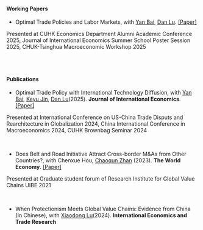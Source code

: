 #### Working Papers

- Optimal Trade Policies and Labor Markets, with [Yan Bai](https://sites.google.com/site/yanbai06/home), [Dan Lu](https://sites.google.com/site/danluecon/home).  [[Paper]](https://www.dropbox.com/scl/fi/y0adc0274lnr6gvq8z4dp/draft_tradepolicy_BLW.pdf?rlkey=zlevbeq9l3dhpoxyeedtnejiw&e=1&st=n2tlx4s0&dl=0)

Presented at CUHK Economics Department Alumni Academic Conference 2025, Journal of International Economics Summer School Poster Session 2025, CHUK-Tsinghua Macroeconomic Workshop 2025

<br><br>

#### Publications

- Optimal Trade Policy with International Technology Diffusion, with [Yan Bai](https://sites.google.com/site/yanbai06/home), [Keyu Jin](https://www.keyujin.com/), [Dan Lu](https://sites.google.com/site/danluecon/home)(2025).  <strong>Journal of International Economics</strong>. [[Paper]](https://www.sciencedirect.com/science/article/pii/S002219962400165X)

Presented at International Conference on US-China Trade Disputs and Rearchitecture in Globalization 2024, China International Conference in Macroeconomics 2024, CUHK Brownbag Seminar 2024

<br>

- Does Belt and Road Initiative Attract Cross-border M&As from Other Countries?, with Chenxue Hou, [Chaoqun Zhan](https://www.google.com/url?q=https%3A%2F%2Fchaoqunzhan.weebly.com%2F&sa=D) (2023).  <strong>The World Economy</strong>. [[Paper]](https://onlinelibrary.wiley.com/doi/full/10.1111/twec.13489)

Presented at Graduate student forum of Research Institute for Global Value Chains UIBE 2021

<br>

- When Protectionism Meets Global Value Chains: Evidence from China (In Chinese), with [Xiaodong Lu](https://lingnan.sysu.edu.cn/en/faculty/LuXiaodong)(2024).  <strong>International Economics and Trade Research</strong>



